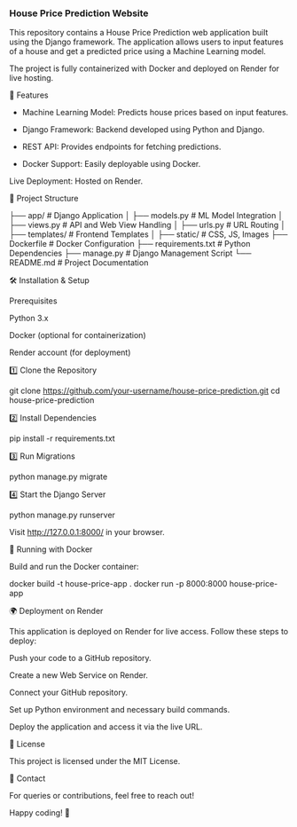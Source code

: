 ### House Price Prediction Website

This repository contains a House Price Prediction web application built using the Django framework. The application allows users to input features of a house and get a predicted price using a Machine Learning model.

The project is fully containerized with Docker and deployed on Render for live hosting.

   🚀 Features

   * Machine Learning Model: Predicts house prices based on input features.

   * Django Framework: Backend developed using Python and Django.

   * REST API: Provides endpoints for fetching predictions.

   * Docker Support: Easily deployable using Docker.

Live Deployment: Hosted on Render.

📂 Project Structure

├── app/                  # Django Application
│   ├── models.py         # ML Model Integration
│   ├── views.py          # API and Web View Handling
│   ├── urls.py           # URL Routing
│   ├── templates/        # Frontend Templates
│   ├── static/           # CSS, JS, Images
├── Dockerfile            # Docker Configuration
├── requirements.txt      # Python Dependencies
├── manage.py             # Django Management Script
└── README.md             # Project Documentation

🛠️ Installation & Setup

Prerequisites

Python 3.x

Docker (optional for containerization)

Render account (for deployment)

1️⃣ Clone the Repository

git clone https://github.com/your-username/house-price-prediction.git
cd house-price-prediction

2️⃣ Install Dependencies

pip install -r requirements.txt

3️⃣ Run Migrations

python manage.py migrate

4️⃣ Start the Django Server

python manage.py runserver

Visit http://127.0.0.1:8000/ in your browser.

🐳 Running with Docker

Build and run the Docker container:

docker build -t house-price-app .
docker run -p 8000:8000 house-price-app

🌍 Deployment on Render

This application is deployed on Render for live access. Follow these steps to deploy:

Push your code to a GitHub repository.

Create a new Web Service on Render.

Connect your GitHub repository.

Set up Python environment and necessary build commands.

Deploy the application and access it via the live URL.

📝 License

This project is licensed under the MIT License.

📧 Contact

For queries or contributions, feel free to reach out!

Happy coding! 🚀

